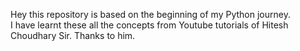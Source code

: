 Hey this repository is based on the beginning of my Python journey.<br> I have learnt these all the concepts from Youtube tutorials of Hitesh Choudhary Sir. Thanks to him.
